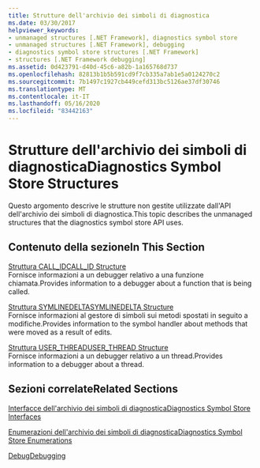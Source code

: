```yaml
---
title: Strutture dell'archivio dei simboli di diagnostica
ms.date: 03/30/2017
helpviewer_keywords:
- unmanaged structures [.NET Framework], diagnostics symbol store
- unmanaged structures [.NET Framework], debugging
- diagnostics symbol store structures [.NET Framework]
- structures [.NET Framework debugging]
ms.assetid: 0d423791-d40d-45c6-a82b-1a165768d737
ms.openlocfilehash: 82813b1b5b591cd9f7cb335a7ab1e5a0124270c2
ms.sourcegitcommit: 7b1497c1927cb449cefd313bc5126ae37df30746
ms.translationtype: MT
ms.contentlocale: it-IT
ms.lasthandoff: 05/16/2020
ms.locfileid: "83442163"
---
```

# <a name="diagnostics-symbol-store-structures"></a><span data-ttu-id="7355a-102">Strutture dell'archivio dei simboli di diagnostica</span><span class="sxs-lookup"><span data-stu-id="7355a-102">Diagnostics Symbol Store Structures</span></span>
<span data-ttu-id="7355a-103">Questo argomento descrive le strutture non gestite utilizzate dall'API dell'archivio dei simboli di diagnostica.</span><span class="sxs-lookup"><span data-stu-id="7355a-103">This topic describes the unmanaged structures that the diagnostics symbol store API uses.</span></span>  
  
## <a name="in-this-section"></a><span data-ttu-id="7355a-104">Contenuto della sezione</span><span class="sxs-lookup"><span data-stu-id="7355a-104">In This Section</span></span>  
 [<span data-ttu-id="7355a-105">Struttura CALL_ID</span><span class="sxs-lookup"><span data-stu-id="7355a-105">CALL_ID Structure</span></span>](call-id-structure.md)  
 <span data-ttu-id="7355a-106">Fornisce informazioni a un debugger relativo a una funzione chiamata.</span><span class="sxs-lookup"><span data-stu-id="7355a-106">Provides information to a debugger about a function that is being called.</span></span>  
  
 [<span data-ttu-id="7355a-107">Struttura SYMLINEDELTA</span><span class="sxs-lookup"><span data-stu-id="7355a-107">SYMLINEDELTA Structure</span></span>](symlinedelta-structure.md)  
 <span data-ttu-id="7355a-108">Fornisce informazioni al gestore di simboli sui metodi spostati in seguito a modifiche.</span><span class="sxs-lookup"><span data-stu-id="7355a-108">Provides information to the symbol handler about methods that were moved as a result of edits.</span></span>  
  
 [<span data-ttu-id="7355a-109">Struttura USER_THREAD</span><span class="sxs-lookup"><span data-stu-id="7355a-109">USER_THREAD Structure</span></span>](user-thread-structure.md)  
 <span data-ttu-id="7355a-110">Fornisce informazioni a un debugger relativo a un thread.</span><span class="sxs-lookup"><span data-stu-id="7355a-110">Provides information to a debugger about a thread.</span></span>  
  
## <a name="related-sections"></a><span data-ttu-id="7355a-111">Sezioni correlate</span><span class="sxs-lookup"><span data-stu-id="7355a-111">Related Sections</span></span>  
 [<span data-ttu-id="7355a-112">Interfacce dell'archivio dei simboli di diagnostica</span><span class="sxs-lookup"><span data-stu-id="7355a-112">Diagnostics Symbol Store Interfaces</span></span>](diagnostics-symbol-store-interfaces.md)  
  
 [<span data-ttu-id="7355a-113">Enumerazioni dell'archivio dei simboli di diagnostica</span><span class="sxs-lookup"><span data-stu-id="7355a-113">Diagnostics Symbol Store Enumerations</span></span>](diagnostics-symbol-store-enumerations.md)  
  
 [<span data-ttu-id="7355a-114">Debug</span><span class="sxs-lookup"><span data-stu-id="7355a-114">Debugging</span></span>](../debugging/index.md)
